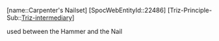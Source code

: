 ﻿---
type: TrizExample
aliases:
- Carpenter&#x27;s Nailset
license: CC BY-SA 4.0
copyright: https://github.com/SpocWeb
IsDeleted: false
IsReadOnly: false
Confidential: public
tags: 
- Triz/Principle/Example
---
[name::Carpenter&#x27;s Nailset]
[SpocWebEntityId::22486]
[Triz-Principle-Sub::[Triz-intermediary](tech/Triz/Sub/Triz-intermediary.md)]

used between the Hammer and the Nail